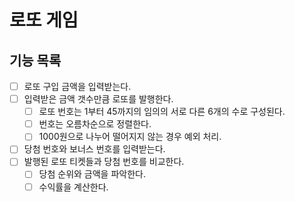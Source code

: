 
# 로또 게임

## 기능 목록
- [ ] 로또 구입 금액을 입력받는다.
- [ ] 입력받은 금액 갯수만큼 로또를 발행한다.
  - [ ] 로또 번호는 1부터 45까지의 임의의 서로 다른 6개의 수로 구성된다.
  - [ ] 번호는 오름차순으로 정렬한다.
  - [ ] 1000원으로 나누어 떨어지지 않는 경우 예외 처리.
- [ ] 당첨 번호와 보너스 번호를 입력받는다.
- [ ] 발행된 로또 티켓들과 당첨 번호를 비교한다.
  - [ ] 당첨 순위와 금액을 파악한다.
  - [ ] 수익률을 계산한다.